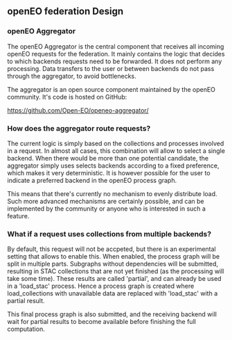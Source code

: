 ## openEO federation Design

### openEO Aggregator

The openEO Aggregator is the central component that receives all incoming openEO requests for the federation. It mainly
contains the logic that decides to which backends requests need to be forwarded. It does not perform any processing. Data
transfers to the user or between backends do not pass through the aggregator, to avoid bottlenecks.

The aggregator is an open source component maintained by the openEO community. It's code is hosted on GitHub:

https://github.com/Open-EO/openeo-aggregator/

### How does the aggregator route requests?

The current logic is simply based on the collections and processes involved in a request. In almost all cases, this combination
will allow to select a single backend. When there would be more than one potential candidate, the aggregator simply uses
selects backends according to a fixed preference, which makes it very deterministic. It is however possible for the user
to indicate a preferred backend in the openEO process graph.

This means that there's currently no mechanism to evenly distribute load. Such more advanced mechanisms are certainly 
possible, and can be implemented by the community or anyone who is interested in such a feature.

### What if a request uses collections from multiple backends?

By default, this request will not be accpeted, but there is an experimental setting that allows to enable this.
When enabled, the process graph will be split in multiple parts. Subgraphs without dependencies will be submitted, resulting
in STAC collections that are not yet finished (as the processing will take some time). These results are called 'partial',
and can already be used in a 'load_stac' process. Hence a process graph is created where load_collections with unavailable 
data are replaced with 'load_stac' with a partial result.

This final process graph is also submitted, and the receiving backend will wait for partial results to become available before
finishing the full computation.


